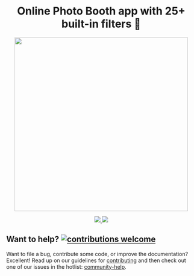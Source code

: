 <p align="center">
  <h1 align="center">Online Photo Booth app with 25+ built-in filters 📸</h1>
</p>

<p align="center">
  <img width="460" src="https://user-images.githubusercontent.com/1699357/106653194-c46e6100-6596-11eb-9f0c-785bb021b782.png" />
</p>

<p align="center">
  <a href="https://photobooth.staticweb.app">
    <img src="https://img.shields.io/badge/visit-photobooth.staticweb.app-brightgreen" />
  </a>
  <a href="https://azure.microsoft.com/services/app-service/static/?WT.mc_id=javascript-00000-wachegha">
    <img src="https://img.shields.io/badge/deployed-Azure%20Static%20Web%20Apps-blue" />
  </a>
</p>

## Want to help? [![contributions welcome](https://img.shields.io/badge/contributions-welcome-brightgreen.svg?style=flat)](https://github.com/manekinekko/photobooth-teams/issues)
Want to file a bug, contribute some code, or improve the documentation? Excellent! Read up on our guidelines for [contributing](https://github.com/manekinekko/photobooth-teams/blob/master/CONTRIBUTING.md) and then check out one of our issues in the hotlist: [community-help](https://github.com/manekinekko/photobooth-teams/issues).
